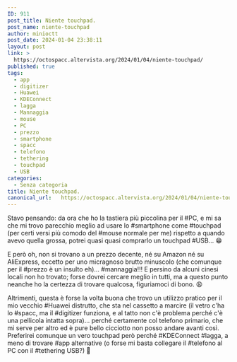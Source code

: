 ```yaml
---
ID: 911
post_title: Niente touchpad.
post_name: niente-touchpad
author: minioctt
post_date: 2024-01-04 23:38:11
layout: post
link: >
  https://octospacc.altervista.org/2024/01/04/niente-touchpad/
published: true
tags:
  - app
  - digitizer
  - Huawei
  - KDEConnect
  - lagga
  - Mannaggia
  - mouse
  - PC
  - prezzo
  - smartphone
  - spacc
  - telefono
  - tethering
  - touchpad
  - USB
categories:
  - Senza categoria
title: Niente touchpad.
canonical_url:   https://octospacc.altervista.org/2024/01/04/niente-touchpad/
---
```

<!-- wp:paragraph -->
<p>Stavo pensando: da ora che ho la tastiera più piccolina per il #PC, e mi sa che mi trovo parecchio meglio ad usare lo #smartphone come #touchpad (per certi versi più comodo del #mouse normale per me) rispetto a quando avevo quella grossa, potrei quasi quasi comprarlo un touchpad #USB... 😁️</p>
<!-- /wp:paragraph -->

<!-- wp:paragraph -->
<p>E però oh, non si trovano a un prezzo decente, né su Amazon né su AliExpress, eccetto per uno micragnoso brutto minuscolo (che comunque per il #prezzo è un insulto eh)... #mannaggia!!! E persino da alcuni cinesi locali non ho trovato; forse dovrei cercare meglio in tutti, ma a questo punto neanche ho la certezza di trovare qualcosa, figuriamoci di bono. 😩️</p>
<!-- /wp:paragraph -->

<!-- wp:paragraph -->
<p>Altrimenti, questa è forse la volta buona che trovo un utilizzo pratico per il mio vecchio #Huawei distrutto, che sta nel cassetto a marcire (il vetro c'ha lo #spacc, ma il #digitizer funziona, e al tatto non c'è problema perché c'è una pellicola intatta sopra)... perché certamente col telefono primario, che mi serve per altro ed è pure bello cicciotto non posso andare avanti così. Preferirei comunque un vero touchpad però perché #KDEConnect #lagga, a meno di trovare #app alternative (o forse mi basta collegare il #telefono al PC con il #tethering USB?) 🐁️</p>
<!-- /wp:paragraph -->